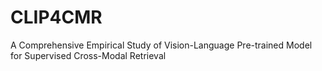 # CLIP4CMR
A Comprehensive Empirical Study of Vision-Language Pre-trained Model for Supervised Cross-Modal Retrieval
